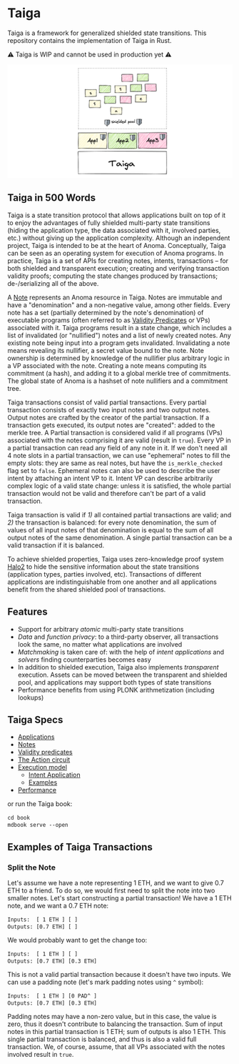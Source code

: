 # Taiga

Taiga is a framework for generalized shielded state transitions. This repository contains the implementation of Taiga in Rust.

⚠️ Taiga is WIP and cannot be used in production yet ⚠️

![Taiga at the bottom, as a foundation for Taiga applications, and their state is stored in Notes.](./book/src/images/Intro_UTXO.png)

## Taiga in 500 Words

Taiga is a state transition protocol that allows applications built on top of it to enjoy the advantages of fully shielded multi-party state transitions (hiding the application type, the data associated with it, involved parties, etc.) without giving up the application complexity. Although an independent project, Taiga is intended to be at the heart of Anoma. Conceptually, Taiga can be seen as an operating system for execution of Anoma programs. In practice, Taiga is a set of APIs for creating notes, intents, transactions – for both shielded and transparent execution; creating and verifying transaction validity proofs; computing the state changes produced by transactions; de-/serializing all of the above.

A [Note](./book/src/notes.md) represents an Anoma resource in Taiga. Notes are immutable and have a "denomination" and a non-negative value, among other fields. Every note has a set (partially determined by the note's denomination) of executable programs (often referred to as [Validity Predicates](./book/src/validity-predicates.md) or VPs) associated with it. Taiga programs result in a state change, which includes a list of invalidated (or "nullified") notes and a list of newly created notes. Any existing note being input into a program gets invalidated. Invalidating a note means revealing its nullifier, a secret value bound to the note. Note ownership is determined by knowledge of the nullifier plus arbitrary logic in a VP associated with the note. Creating a note means computing its commitment (a hash), and adding it to a global merkle tree of commitments. The global state of Anoma is a hashset of note nullifiers and a commitment tree.

Taiga transactions consist of valid partial transactions. Every partial transaction consists of exactly two input notes and two output notes. Output notes are crafted by the creator of the partial transaction. If a transaction gets executed, its output notes are "created": added to the merkle tree. A Partial transaction is considered valid if all programs (VPs) associated with the notes comprising it are valid (result in `true`). Every VP in a partial transaction can read any field of any note in it. If we don't need all 4 note slots in a partial transaction, we can use "ephemeral" notes to fill the empty slots: they are same as real notes, but have the `is_merkle_checked` flag set to `false`. Ephemeral notes can also be used to describe the user intent by attaching an intent VP to it. Intent VP can describe arbitrarily complex logic of a valid state change: unless it is satisfied, the whole partial transaction would not be valid and therefore can't be part of a valid transaction.

Taiga transaction is valid if *1)* all contained partial transactions are valid; and *2)* the transaction is balanced: for every note denomination, the sum of values of all input notes of that denomination is equal to the sum of all output notes of the same denomination. A single partial transaction can be a valid transaction if it is balanced.

To achieve shielded properties, Taiga uses zero-knowledge proof system [Halo2](https://zcash.github.io/halo2/) to hide the sensitive information about the state transitions (application types, parties involved, etc). Transactions of different applications are indistinguishable from one another and all applications benefit from the shared shielded pool of transactions.

## Features

* Support for arbitrary *atomic* multi-party state transitions
* *Data* and *function privacy*: to a third-party observer, all transactions look the same, no matter what applications are involved
* *Matchmaking* is taken care of: with the help of *intent applications* and *solvers* finding counterparties becomes easy
* In addition to shielded execution, Taiga also implements *transparent* execution. Assets can be moved between the transparent and shielded pool, and applications may support both types of state transitions
* Performance benefits from using PLONK arithmetization (including lookups)

## Taiga Specs

* [Applications](./book/src/app.md)
* [Notes](./book/src/notes.md)
* [Validity predicates](./book/src/validity-predicates.md)
* [The Action circuit](./book/src/action.md)
* [Execution model](./book/src/exec.md)
  * [Intent Application](./book/src/intent.md)
  * [Examples](./book/src/exec_examples.md)
* [Performance](./book/src/performance.md)

or run the Taiga book:

```plaintext
cd book
mdbook serve --open
```

## Examples of Taiga Transactions

### Split the Note

Let's assume we have a note representing 1 ETH, and we want to give 0.7 ETH to a friend. To do so, we would first need to split the note into two smaller notes. Let's start constructing a partial transaction! We have a 1 ETH note, and we want a 0.7 ETH note:

```plaintext
Inputs:  [ 1 ETH ] [ ]
Outputs: [0.7 ETH] [ ]
```

We would probably want to get the change too:

```plaintext
Inputs:  [ 1 ETH ] [ ]
Outputs: [0.7 ETH] [0.3 ETH]
```

This is not a valid partial transaction because it doesn't have two inputs. We can use a padding note (let's mark padding notes using `^` symbol):

```plaintext
Inputs:  [ 1 ETH ] [0 PAD^ ]
Outputs: [0.7 ETH] [0.3 ETH]
```

Padding notes may have a non-zero value, but in this case, the value is zero, thus it doesn't contribute to balancing the transaction. Sum of input notes in this partial transaction is 1 ETH; sum of outputs is also 1 ETH. This single partial transaction is balanced, and thus is also a valid full transaction. We, of course, assume, that all VPs associated with the notes involved result in `true`.
